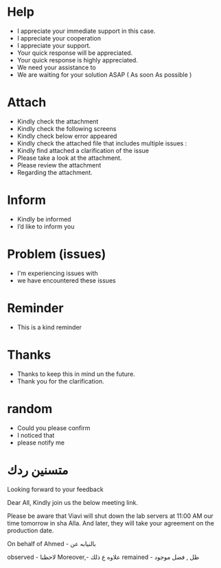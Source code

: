 
# Help
- I appreciate your immediate support in this case.
- I appreciate your cooperation 
- I appreciate your support.
- Your quick response will be appreciated.
- Your quick response is highly appreciated.
- We need your assistance to 
- We are waiting for your solution ASAP ( As soon As possible )

# Attach
- Kindly check the attachment 
- Kindly check the following screens 
- Kindly check below error appeared 
- Kindly check the attached file that includes multiple issues :
- Kindly find attached a clarification of the issue 
- Please take a look at the attachment.
- Please review the attachment
- Regarding the attachment.

# Inform
- Kindly be informed 
- I’d like to inform you  

# Problem (issues)
- I'm experiencing issues with 
- we have encountered these issues 

# Reminder
- This is a kind reminder 

# Thanks
- Thanks to keep this in mind un the future.
- Thank you for the clarification.

# random 
- Could you please confirm
- I noticed that 
- please notify me 

#  متسنين ردك

Looking forward to your feedback


Dear All,
    Kindly join us the below meeting link.

Please be aware that Viavi will shut down the lab servers at 11:00 AM our time tomorrow in sha Alla. And later, they will take your agreement on the production date. 

On behalf of Ahmed - بالنيابه عن

observed - لاحظنا
Moreover,- علاوه ع ذلك
remained - ظل , فضل موجود
